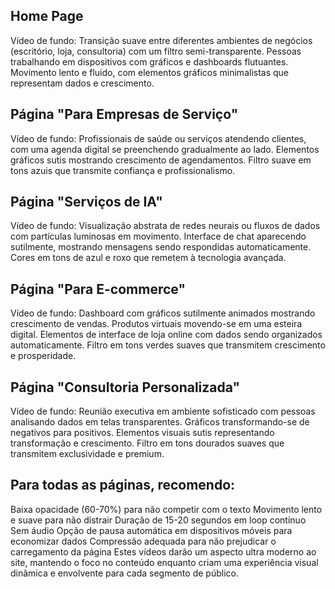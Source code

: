 ## Home Page
Vídeo de fundo: Transição suave entre diferentes ambientes de negócios (escritório, loja, consultoria) com um filtro semi-transparente. Pessoas trabalhando em dispositivos com gráficos e dashboards flutuantes. Movimento lento e fluido, com elementos gráficos minimalistas que representam dados e crescimento.

## Página "Para Empresas de Serviço"
Vídeo de fundo: Profissionais de saúde ou serviços atendendo clientes, com uma agenda digital se preenchendo gradualmente ao lado. Elementos gráficos sutis mostrando crescimento de agendamentos. Filtro suave em tons azuis que transmite confiança e profissionalismo.

## Página "Serviços de IA"
Vídeo de fundo: Visualização abstrata de redes neurais ou fluxos de dados com partículas luminosas em movimento. Interface de chat aparecendo sutilmente, mostrando mensagens sendo respondidas automaticamente. Cores em tons de azul e roxo que remetem à tecnologia avançada.

## Página "Para E-commerce"
Vídeo de fundo: Dashboard com gráficos sutilmente animados mostrando crescimento de vendas. Produtos virtuais movendo-se em uma esteira digital. Elementos de interface de loja online com dados sendo organizados automaticamente. Filtro em tons verdes suaves que transmitem crescimento e prosperidade.

## Página "Consultoria Personalizada"
Vídeo de fundo: Reunião executiva em ambiente sofisticado com pessoas analisando dados em telas transparentes. Gráficos transformando-se de negativos para positivos. Elementos visuais sutis representando transformação e crescimento. Filtro em tons dourados suaves que transmitem exclusividade e premium.

## Para todas as páginas, recomendo:
Baixa opacidade (60-70%) para não competir com o texto
Movimento lento e suave para não distrair
Duração de 15-20 segundos em loop contínuo
Sem áudio
Opção de pausa automática em dispositivos móveis para economizar dados
Compressão adequada para não prejudicar o carregamento da página
Estes vídeos darão um aspecto ultra moderno ao site, mantendo o foco no conteúdo enquanto criam uma experiência visual dinâmica e envolvente para cada segmento de público.